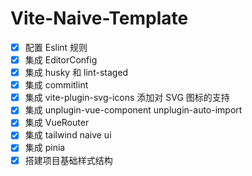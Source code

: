 # Vite-Naive-Template

- [x] 配置 Eslint 规则
- [x] 集成 EditorConfig
- [x] 集成 husky 和 lint-staged
- [x] 集成 commitlint
- [x] 集成 vite-plugin-svg-icons 添加对 SVG 图标的支持
- [x] 集成 unplugin-vue-component unplugin-auto-import
- [x] 集成 VueRouter
- [x] 集成 tailwind naive ui
- [x] 集成 pinia
- [x] 搭建项目基础样式结构
